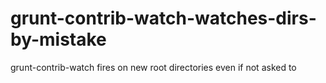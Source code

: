 # grunt-contrib-watch-watches-dirs-by-mistake
grunt-contrib-watch fires on new root directories even if not asked to
